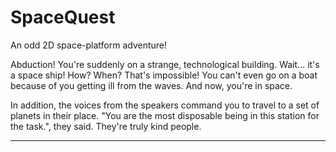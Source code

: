# SpaceQuest
An odd 2D space-platform adventure!

Abduction! You're suddenly on a strange, technological building. Wait... it's a space ship! How? When? That's impossible!
You can't even go on a boat because of you getting ill from the waves. And now, you're in space.

In addition, the voices from the speakers command you to travel to a set of planets in their place. "You are the most disposable
being in this station for the task.", they said. They're truly kind people.

----------------------------------------------------------------------------------------------------------------------

